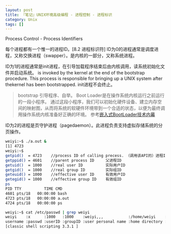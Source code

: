 ```yaml
---
layout: post
title: 『笔记』UNIX环境高级编程 - 进程控制 - 进程标识
category: Unix
tags: []
---
```


Process Control - Process Identifiers


每个进程都有一个惟一的进程ID。[8.2 进程标识符]
ID为0的进程通常是调度进程，又称交换进程（swapper）。是内核的一部分，又称系统进程。


ID为1的进程通常是init进程，在引导加载程序结束后由内核调用，读系统初始化文件并启动系统。
is invoked by the kernel at the end of the bootstrap procedure.
This process is responsible for bringing up a UNIX system after thekernel has been bootstrapped.
init进程不会终止。


> bootstrap 引导程序、自举。
> Boot Loader是在操作系统内核运行之前运行的一段小程序。
> 通过这段小程序，我们可以初始化硬件设备、建立内存空间的映射图，从而将系统的软硬件环境带到一个合适的状态，以便为最终调用操作系统内核准备好正确的环境。
> 参考[嵌入式BootLoader技术内幕 ](http://www.cnblogs.com/hnrainll/archive/2011/04/12/2013604.html)


ID为2的进程是页守护进程（pagedaemon）。此进程负责支持虚拟存储系统的分页操作。

```sh
weiyi:~$ ./a.out &
[1] 4723
weiyi:~$
getpid()  = 4723    //process ID of calling precess. （调用该API的）进程ID
getppid() = 4601    //parent process ID     父进程ID
getuid()  = 1000    //real user ID          实际用户ID
getgid()  = 1000    //real group ID         实际组ID
geteuid() = 1000    //effective user ID     有效用户ID
getegid() = 1000    //effective group ID    有效组ID
ps
PID TTY          TIME CMD
4601 pts/18   00:00:00 bash
4723 pts/18   00:00:00 a.out
4724 pts/18   00:00:00 ps

weiyi:~$ cat /etc/passwd | grep weiyi
weiyi    :x      :1000   :1000    :weiyi,,,           :/home/weiyi    :/bin/bash
username :passwd :userID :groupID :user personal name :home directory :login shell
[classic shell scripting 3.3.1 ]
```
